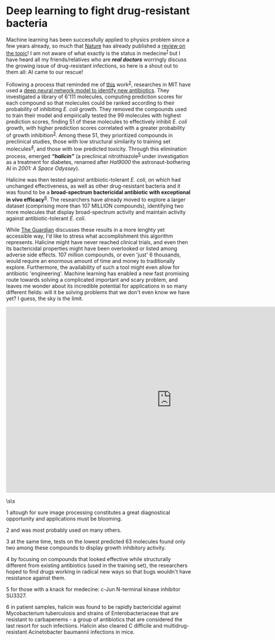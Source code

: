# Deep learning to fight drug-resistant bacteria

Machine learning has been successfully applied to physics problem since a few years already, 
so much that [Nature](https://www.nature.com/) has already published a 
[review on the topic](https://www.nature.com/articles/s41524-019-0221-0)! 
I am not aware of what exactly is the status in medecine<sup>[1](#myfootnote1)</sup> but I have heard all my friends/relatives 
who are ***real doctors*** worringly discuss the growing issue of drug-resistant infections, so here is a shout out to them all: AI came to our rescue!

Following a process that reminded me of [this](https://www.researchgate.net/publication/334209824_Unsupervised_word_embeddings_capture_latent_knowledge_from_materials_science_literature) work<sup>[2](#myfootnote2)</sup>, researches in MIT have used a [deep neural network model to identify new antibiotics](https://www.cell.com/cell/fulltext/S0092-8674(20)30102-1).
They investigated a library of 6'111 molecules, computing prediction scores for each compound so that molecules could be ranked according to their probability of inhibiting *E. coli* growth. 
They removed the compounds used to train their model and empirically tested the 99 molecules with highest prediction scores, finding 51 of these molecules to effectively inhibit *E. coli* growth, with higher prediction scores correlated with a greater probability of growth inhibition<sup>[3](#myfootnote3)</sup>.
Among these 51, they prioritized compounds in preclinical studies, those with low structural similarity to training set molecules<sup>[4](#myfootnote4)</sup>, and those with low predicted toxicity. 
Through this elimination process, emerged ***“halicin”*** (a preclinical nitrothiazole<sup>[5](#myfootnote5)</sup> under investigation as a treatment for diabetes, renamed after *Hal9000* the astronaut-bothering AI in *2001: A Space Odyssey*). 

Halicine was then tested against antibiotic-tolerant *E. coli*, on which had unchanged effectiveness, as well as other drug-resistant bacteria and it was found to be a **broad-spectrum bactericidal antibiotic with exceptional in vivo efficacy**<sup>[6](#myfootnote6)</sup>.
The researchers have already moved to explore a larger dataset (comprising more than 107 MILLION compounds), identifying two more molecules that display broad-spectrum activity and maintain activity against antibiotic-tolerant *E. coli*. 

While [The Guardian](https://www.theguardian.com/society/2020/feb/20/antibiotic-that-kills-drug-resistant-bacteria-discovered-through-ai) discusses these results in a more lenghty yet accessible way, I'd like to stress what accomplishment this algorithm represents. 
Halicine might have never reached clinical trials, and even then its bactericidal properties might have been overlooked or listed among adverse side effects. 
107 million compounds, or even 'just' 6 thousands, would require an enormous amount of time and money to traditionally explore. 
Furthermore, the availability of such a tool might even allow for antibiotic 'engineering'.
Machine learning has enabled a new fast promising route towards solving a complicated important and scary problem, and leaves me wonder about its incredible potential for applications in so many different fields: will it be solving problems that we don't even know we have yet? I guess, the sky is the limit.



<iframe width="900" height="506" src="https://www.youtube.com/embed/xZbcwi7SfZE" frameborder="0" allow="accelerometer; autoplay; encrypted-media; gyroscope; picture-in-picture" allowfullscreen></iframe>

\s\s

<a name="myfootnote1">1</a> altough for sure image processing constitutes a great diagnostical opportunity and applications must be blooming.

<a name="myfootnote2">2</a> and was most probably used on many others.

<a name="myfootnote3">3</a> at the same time, tests on the lowest predicted 63 molecules found only two among these compounds to display growth inhibitory activity.

<a name="myfootnote4">4</a> by focusing on compounds that looked effective while structurally different from existing antibiotics (used in the training set), the researchers hoped to find drugs working in radical new ways so that bugs wouldn't have resistance against them.

<a name="myfootnote5">5</a> for those with a knack for medecine: c-Jun N-terminal kinase inhibitor SU3327.


<a name="myfootnote6">6</a> in patient samples, halicin was found to be rapidly bactericidal against Mycobacterium tuberculosis and strains of Enterobacteriaceae that are resistant to carbapenems - a group of antibiotics that are considered the last resort for such infections. Halicin also cleared C difficile and multidrug-resistant Acinetobacter baumannii infections in mice.
